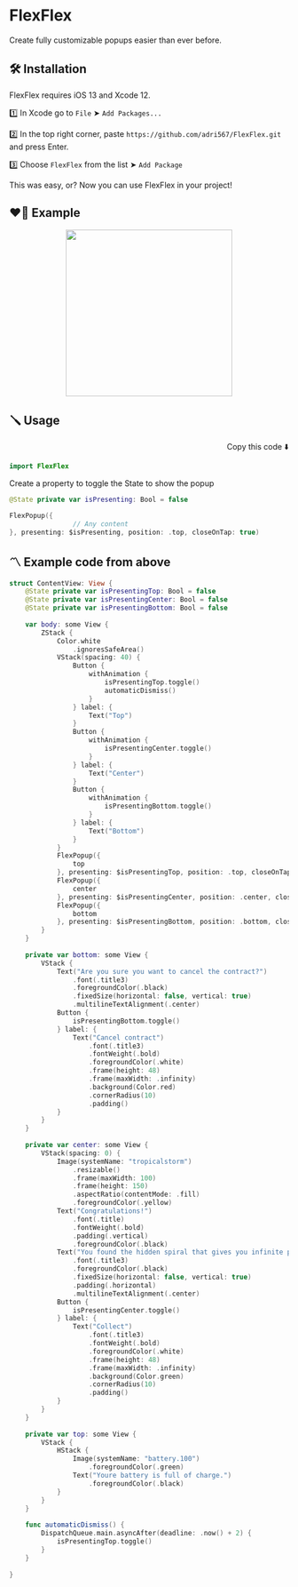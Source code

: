# FlexFlex

Create fully customizable popups easier than ever before.

## 🛠 Installation

FlexFlex requires iOS 13 and Xcode 12.

1️⃣ In Xcode go to `File` ➤ `Add Packages...`

2️⃣ In the top right corner, paste `https://github.com/adri567/FlexFlex.git` and press Enter.

3️⃣ Choose `FlexFlex` from the list ➤ `Add Package`

This was easy, or? Now you can use FlexFlex in your project!

## ❤️‍🔥 Example

<p align="center">
<img src="https://user-images.githubusercontent.com/26815443/184192573-fb685bb2-f5e6-4f8f-a0c5-43e25cf3096f.gif" width="300px"></img></img> 
</p>



## 🪛 Usage
<p align="right"> Copy this code ⬇️<p>

```swift
import FlexFlex
```
Create a property to toggle the State to show the popup

```swift
@State private var isPresenting: Bool = false

FlexPopup({
                // Any content
}, presenting: $isPresenting, position: .top, closeOnTap: true)
```
  
## 〽️ Example code from above

```swift
struct ContentView: View {
    @State private var isPresentingTop: Bool = false
    @State private var isPresentingCenter: Bool = false
    @State private var isPresentingBottom: Bool = false
    
    var body: some View {
        ZStack {
            Color.white
                .ignoresSafeArea()
            VStack(spacing: 40) {
                Button {
                    withAnimation {
                        isPresentingTop.toggle()
                        automaticDismiss()
                    }
                } label: {
                    Text("Top")
                }
                Button {
                    withAnimation {
                        isPresentingCenter.toggle()
                    }
                } label: {
                    Text("Center")
                }
                Button {
                    withAnimation {
                        isPresentingBottom.toggle()
                    }
                } label: {
                    Text("Bottom")
                }
            }
            FlexPopup({
                top
            }, presenting: $isPresentingTop, position: .top, closeOnTap: true)
            FlexPopup({
                center
            }, presenting: $isPresentingCenter, position: .center, closeOnTap: true)
            FlexPopup({
                bottom
            }, presenting: $isPresentingBottom, position: .bottom, closeOnTap: true)
        }
    }
    
    private var bottom: some View {
        VStack {
            Text("Are you sure you want to cancel the contract?")
                .font(.title3)
                .foregroundColor(.black)
                .fixedSize(horizontal: false, vertical: true)
                .multilineTextAlignment(.center)
            Button {
                isPresentingBottom.toggle()
            } label: {
                Text("Cancel contract")
                    .font(.title3)
                    .fontWeight(.bold)
                    .foregroundColor(.white)
                    .frame(height: 48)
                    .frame(maxWidth: .infinity)
                    .background(Color.red)
                    .cornerRadius(10)
                    .padding()
            }
        }
    }
    
    private var center: some View {
        VStack(spacing: 0) {
            Image(systemName: "tropicalstorm")
                .resizable()
                .frame(maxWidth: 100)
                .frame(height: 150)
                .aspectRatio(contentMode: .fill)
                .foregroundColor(.yellow)
            Text("Congratulations!")
                .font(.title)
                .fontWeight(.bold)
                .padding(.vertical)
                .foregroundColor(.black)
            Text("You found the hidden spiral that gives you infinite power.")
                .font(.title3)
                .foregroundColor(.black)
                .fixedSize(horizontal: false, vertical: true)
                .padding(.horizontal)
                .multilineTextAlignment(.center)
            Button {
                isPresentingCenter.toggle()
            } label: {
                Text("Collect")
                    .font(.title3)
                    .fontWeight(.bold)
                    .foregroundColor(.white)
                    .frame(height: 48)
                    .frame(maxWidth: .infinity)
                    .background(Color.green)
                    .cornerRadius(10)
                    .padding()
            }
        }
    }
    
    private var top: some View {
        VStack {
            HStack {
                Image(systemName: "battery.100")
                    .foregroundColor(.green)
                Text("Youre battery is full of charge.")
                    .foregroundColor(.black)
            }
        }
    }
    
    func automaticDismiss() {
        DispatchQueue.main.asyncAfter(deadline: .now() + 2) {
            isPresentingTop.toggle()
        }
    }
    
}  
```


